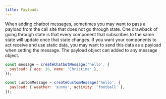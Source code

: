 ```yaml
---
title: Payloads
---
```


When adding chatbot messages, sometimes you may want to pass a payload from the call site that does not go through state. One drawback of going through state is that every component that subscribes to the same state will update once that state changes. If you want your components to act receive and use static data, you may want to send this data as a payload when setting the message. The payload object can added to any message object.

```jsx
const message = createChatbotMessage('hello', {
  payload: { age: 18, name: 'Christina' },
});

const customMessage = createCustomMessage('hello', {
  payload: { weather: 'sunny', activity: 'football' },
});
```
